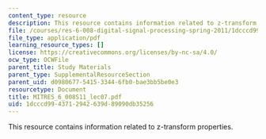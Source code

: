 ```yaml
---
content_type: resource
description: This resource contains information related to z-transform properties.
file: /courses/res-6-008-digital-signal-processing-spring-2011/1dcccd9943712942639d89090db35256_MITRES_6_008S11_lec07.pdf
file_type: application/pdf
learning_resource_types: []
license: https://creativecommons.org/licenses/by-nc-sa/4.0/
ocw_type: OCWFile
parent_title: Study Materials
parent_type: SupplementalResourceSection
parent_uid: d0980677-5415-3344-6fb0-bae3bb5be0e3
resourcetype: Document
title: MITRES_6_008S11_lec07.pdf
uid: 1dcccd99-4371-2942-639d-89090db35256
---
```

This resource contains information related to z-transform properties.
